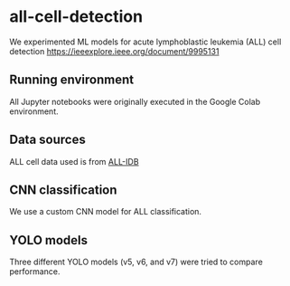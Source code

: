 # all-cell-detection
We experimented ML models for acute lymphoblastic leukemia (ALL) cell detection
https://ieeexplore.ieee.org/document/9995131

## Running environment
All Jupyter notebooks were originally executed in the Google Colab environment.

## Data sources
ALL cell data used is from [ALL-IDB](https://homes.di.unimi.it/scotti/all/)

## CNN classification

We use a custom CNN model for ALL classification.

## YOLO models

Three different YOLO models (v5, v6, and v7) were tried to compare performance.
